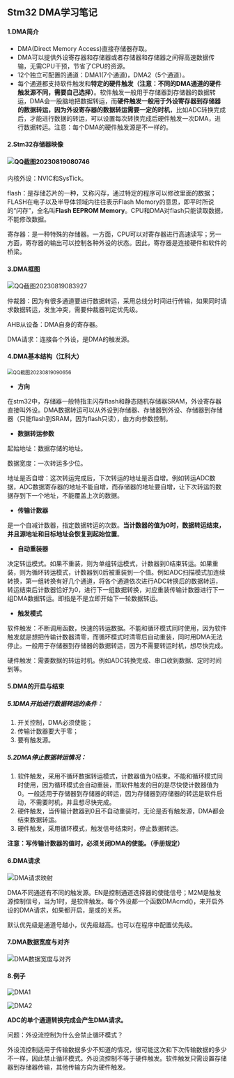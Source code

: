 ## Stm32 DMA学习笔记

#### 1.DMA简介

- DMA(Direct Memory Access)直接存储器存取。
- DMA可以提供外设寄存器和存储器或者存储器和存储器之间得高速数据传输，无需CPU干预，节省了CPU的资源。
- 12个独立可配置的通道：DMA1(7个通道)，DMA2（5个通道）。
- 每个通道都支持软件触发和**特定的硬件触发（注意：不同的DMA通道的硬件触发源不同，需要自己选择）**。软件触发一般用于存储器到存储器的数据转运，DMA会一股脑地把数据转运，而**硬件触发一般用于外设寄存器到存储器的数据转运，因为外设寄存器的数据转运需要一定的时机**，比如ADC转换完成后，才能进行数据的转运，可以设置每次转换完成后硬件触发一次DMA，进行数据转运。注意：每个DMA的硬件触发源是不一样的。

#### 2.Stm32存储器映像

#### <img src="https://raw.githubusercontent.com/yyhlovehh/yyhlovehh.github.io/master/202308190810277.png" alt="QQ截图20230819080746"  />

内核外设：NVIC和SysTick。

flash：是存储芯片的一种，又称闪存，通过特定的程序可以修改里面的数据；FLASH在电子以及半导体领域内往往表示Flash Memory的意思，即平时所说的“闪存”，全名叫**Flash EEPROM Memory**。CPU和DMA对flash只能读取数据，不能修改数据。

寄存器：是一种特殊的存储器。一方面，CPU可以对寄存器进行高速读写；另一方面，寄存器的输出可以控制各种外设的状态。因此，寄存器是连接硬件和软件的桥梁。

#### 3.DMA框图

![QQ截图20230819083927](https://raw.githubusercontent.com/yyhlovehh/yyhlovehh.github.io/master/202308190840283.png)

仲裁器：因为有很多通道要进行数据转运，采用总线分时间进行传输，如果同时请求数据转运，发生冲突，需要仲裁器判定优先级。

AHB从设备：DMA自身的寄存器。

DMA请求：连接各个外设，是DMA的触发源。

#### 4.DMA基本结构（江科大）

<img src="https://raw.githubusercontent.com/yyhlovehh/yyhlovehh.github.io/master/202308190907009.png" alt="QQ截图20230819090656" style="zoom:80%;" />

- **方向**

在stm32中，存储器一般特指主闪存flash和静态随机存储器SRAM，外设寄存器直接叫外设。DMA数据转运可以从外设到存储器、存储器到外设、存储器到存储器（只能flash到SRAM，因为flash只读），由方向参数控制。

- **数据转运参数**

起始地址：数据存储的地址。

数据宽度：一次转运多少位。

地址是否自增：这次转运完成后，下次转运的地址是否自增。例如转运ADC数据，ADC数据寄存器的地址不能自增，而存储器的地址要自增，让下次转运的数据存到下一个地址，不能覆盖上次的数据。

- **传输计数器**

是一个自减计数器，指定数据转运的次数。**当计数器的值为0时，数据转运结束，并且源地址和目标地址会恢复到起始位置**。

- **自动重装器**

决定转运模式。如果不重装，则为单组转运模式，计数器到0结束转运。如果重装，则为循环转运模式，计数器到0后被重装到一个值。例如ADC扫描模式加连续转换，第一组转换有好几个通道，将各个通道依次进行ADC转换后的数据转运，转运结束后计数器恰好为0，进行下一组数据转换，对应重装传输计数器进行下一组DMA数据转运。即指是不是立即开始下一轮数据转运。

- **触发模式**

软件触发：不断调用函数，快速的转运数据。不能和循环模式同时使用，因为软件触发就是想把传输计数器清零，而循环模式时清零后自动重装，同时用DMA无法停止。一般用于存储器到存储器的数据转运，因为不需要转运时机，想尽快完成。

硬件触发：需要数据的转运时机。例如ADC转换完成、串口收到数据、定时时间到等。

#### 5.DMA的开启与结束

##### 5.1DMA开始进行数据转运的条件：

1. 开关控制，DMA必须使能；
2. 传输计数器要大于零；
3. 要有触发源。

##### 5.2DMA停止数据转运情况：

1. 软件触发，采用不循环数据转运模式，计数器值为0结束。不能和循环模式同时使用，因为循环模式会自动重装，而软件触发的目的是尽快使计数器值为0。一般适用于存储器到存储器的转运，因为存储器到存储器的转运是软件启动，不需要时机，并且想尽快完成。
2. 硬件触发，当传输计数器到0且不自动重装时，无论是否有触发源，DMA都会结束数据转运。
3. 硬件触发，采用循环模式，触发信号结束时，停止数据转运。

**注意：写传输计数器的值时，必须关闭DMA的使能。（手册规定）**

#### 6.DMA请求

![DMA请求映射](https://raw.githubusercontent.com/yyhlovehh/yyhlovehh.github.io/master/202308190946221.png)

DMA不同通道有不同的触发源。EN是控制通道选择器的使能信号；M2M是触发源控制信号，当为1时，是软件触发。每个外设都一个函数DMAcmd()，来开启外设的DMA请求，如果都开启，是或的关系。

默认优先级是通道号越小，优先级越高。也可以在程序中配置优先级。

#### 7.DMA数据宽度与对齐

![DMA数据宽度与对齐](https://raw.githubusercontent.com/yyhlovehh/yyhlovehh.github.io/master/202308190955701.png)

#### 8.例子

![DMA1](https://raw.githubusercontent.com/yyhlovehh/yyhlovehh.github.io/master/202310140743012.png)



![DMA2](https://raw.githubusercontent.com/yyhlovehh/yyhlovehh.github.io/master/202310140744829.png)

**ADC的单个通道转换完成会产生DMA请求。**

问题：外设流控制为什么会禁止循环模式？

外设流控制适用于传输数据多少不知道的情况，很可能这次和下次传输数据的多少不一样，因此禁止循环模式。外设流控制不等于硬件触发。软件触发只需设置存储器到存储器传输，其他传输方向为硬件触发。